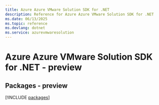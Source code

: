 ```yaml
---
title: Azure Azure VMware Solution SDK for .NET
description: Reference for Azure Azure VMware Solution SDK for .NET
ms.date: 06/13/2025
ms.topic: reference
ms.devlang: dotnet
ms.service: azurevmwaresolution
---
```

# Azure Azure VMware Solution SDK for .NET - preview
## Packages - preview
[!INCLUDE [packages](azure-vmware-solution-index.md)]